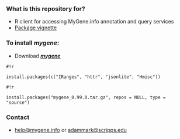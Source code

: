 ### What is this repository for? ###

* R client for accessing MyGene.info annotation and query services
* [Package vignette](https://bytebucket.org/sulab/mygene.r/raw/b5d3312762a3642129c2d01125f8c77b1e053cb2/mygene/inst/doc/mygene.pdf)

### To install ***mygene***: ###

* Download [***mygene***](https://bitbucket.org/sulab/mygene.r/downloads)

```
#!r

install.packages(c("IRanges", "httr", "jsonlite", "Hmisc"))
```

```
#!r

install.packages("mygene_0.99.0.tar.gz", repos = NULL, type = "source")
```


### Contact ###

* help@mygene.info or adammark@scripps.edu